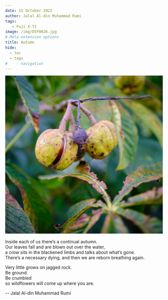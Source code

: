```yaml
---
date: 15 October 2022
author: Jalal Al-din Muhammad Rumi
tags:
   - Fuji X-T2
image: /img/DSF0026.jpg
# Meta extension options
title: Autumn
hide:
  - toc
  - tags
#    - navigation
---
```


![](/img/DSF0026.jpg)

Inside each of us there’s a continual autumn.  
Our leaves fall and are blown out over the water,  
a crow sits in the blackened limbs and talks about what’s gone.  
There’s a necessary dying, and then we are reborn breathing again.

Very little grows on jagged rock.  
Be ground.  
Be crumbled  
so wildflowers will come up where you are.

-- Jalal Al-din Muhammad Rumi